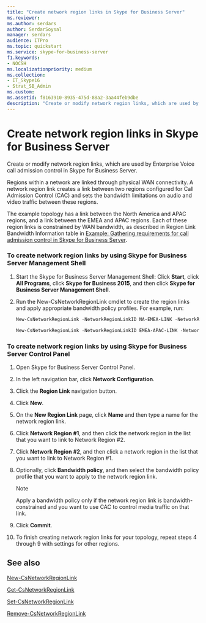 ```yaml
---
title: "Create network region links in Skype for Business Server"
ms.reviewer: 
ms.author: serdars
author: SerdarSoysal
manager: serdars
audience: ITPro
ms.topic: quickstart
ms.service: skype-for-business-server
f1.keywords:
- NOCSH
ms.localizationpriority: medium
ms.collection: 
- IT_Skype16
- Strat_SB_Admin
ms.custom: 
ms.assetid: f8163910-8935-475d-88a2-3aa44feb9dbe
description: "Create or modify network region links, which are used by Enterprise Voice call admission control in Skype for Business Server."
---
```


# Create network region links in Skype for Business Server
 
Create or modify network region links, which are used by Enterprise Voice call admission control in Skype for Business Server. 
  
Regions within a network are linked through physical WAN connectivity. A network region link creates a link between two regions configured for Call Admission Control (CAC) and sets the bandwidth limitations on audio and video traffic between these regions.
  
The example topology has a link between the North America and APAC regions, and a link between the EMEA and APAC regions. Each of these region links is constrained by WAN bandwidth, as described in Region Link Bandwidth Information table in [Example: Gathering requirements for call admission control in Skype for Business Server](../../plan-your-deployment/enterprise-voice-solution/example-gathering-requirements.md).
  
### To create network region links by using Skype for Business Server Management Shell

1. Start the Skype for Business Server Management Shell: Click **Start**, click **All Programs**, click **Skype for Business 2015**, and then click **Skype for Business Server Management Shell**.
    
2. Run the New-CsNetworkRegionLink cmdlet to create the region links and apply appropriate bandwidth policy profiles. For example, run:
    
   ```powershell
   New-CsNetworkRegionLink -NetworkRegionLinkID NA-EMEA-LINK -NetworkRegionID1 NorthAmerica -NetworkRegionID2 EMEA -BWPolicyProfileID 50Mb_Link
   ```

   ```powershell
   New-CsNetworkRegionLink -NetworkRegionLinkID EMEA-APAC-LINK -NetworkRegionID1 EMEA -NetworkRegionID2 APAC -BWPolicyProfileID 25Mb_Link
   ```

### To create network region links by using Skype for Business Server Control Panel

1. Open Skype for Business Server Control Panel.
    
2. In the left navigation bar, click **Network Configuration**.
    
3. Click the **Region Link** navigation button.
    
4. Click **New**.
    
5. On the **New Region Link** page, click **Name** and then type a name for the network region link.
    
6. Click **Network Region #1**, and then click the network region in the list that you want to link to Network Region #2.
    
7. Click **Network Region #2**, and then click a network region in the list that you want to link to Network Region #1.
    
8. Optionally, click **Bandwidth policy**, and then select the bandwidth policy profile that you want to apply to the network region link.
    
    > [!NOTE]
    > Apply a bandwidth policy only if the network region link is bandwidth-constrained and you want to use CAC to control media traffic on that link. 
  
9. Click **Commit**.
    
10. To finish creating network region links for your topology, repeat steps 4 through 9 with settings for other regions.
    
## See also

[New-CsNetworkRegionLink](/powershell/module/skype/new-csnetworkregionlink?view=skype-ps)
  
[Get-CsNetworkRegionLink](/powershell/module/skype/get-csnetworkregionlink?view=skype-ps)
  
[Set-CsNetworkRegionLink](/powershell/module/skype/set-csnetworkregionlink?view=skype-ps)
  
[Remove-CsNetworkRegionLink](/powershell/module/skype/remove-csnetworkregionlink?view=skype-ps)